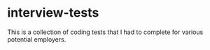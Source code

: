 # interview-tests

This is a collection of coding tests that I had to complete for various potential employers.